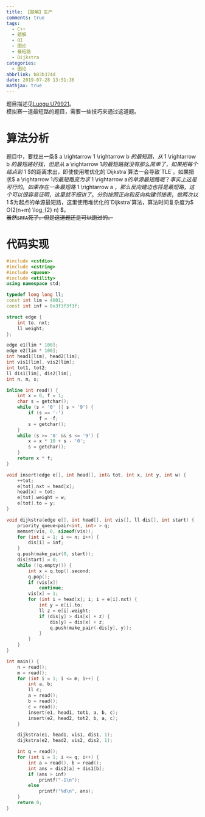 ```yaml
---
title: 【题解】生产
comments: true
tags:
  - C++
  - 题解
  - OI
  - 图论
  - 最短路
  - Dijkstra
categories:
  - 图论
abbrlink: b83b374d
date: 2019-07-28 13:51:36
mathjax: true
---
```

题目描述见[Luogu U79921](https://www.luogu.org/problem/U79921)。  
模拟赛一道最短路的题目，需要一些技巧来通过这道题。  
<!-- more -->
# 算法分析
题目中，要找出一条$ a \rightarrow 1 \rightarrow b $的最短路，从$ 1 \rightarrow b $的最短路好找，但是从$ a \rightarrow 1$的最短路就没有那么简单了，如果把每个结点到$ 1 $的距离求出，即使使用堆优化的`Dijkstra`算法一会导致`TLE`。如果把求$ a \rightarrow 1$的最短路变为求$ 1 \rightarrow a$的单源最短路呢？事实上这是可行的。如果存在一条最短路$ 1 \rightarrow a $，那么反向建边也将是最短路，这个可以很容易证明，这里就不细讲了。分别按照正向和反向构建邻接表，做两次以$ 1 $为起点的单源最短路，这里使用堆优化的`Dijkstra`算法，算法时间复杂度为$ O(2(n+m) \log_{2} n) $。  
~~虽然`SPFA`死了，但是这道题还是可以跑过的。~~

# 代码实现
```cpp
#include <cstdio>
#include <cstring>
#include <queue>
#include <utility>
using namespace std;

typedef long long ll;
const int lim = 4001;
const int inf = 0x3f3f3f3f;

struct edge {
    int to, nxt;
    ll weight;
};

edge e1[lim * 100];
edge e2[lim * 100];
int head1[lim], head2[lim];
int vis1[lim], vis2[lim];
int tot1, tot2;
ll dis1[lim], dis2[lim];
int n, m, s;

inline int read() {
    int x = 0, f = 1;
    char s = getchar();
    while (s < '0' || s > '9') {
        if (s == '-')
            f = -f;
        s = getchar();
    }
    while (s >= '0' && s <= '9') {
        x = x * 10 + s - '0';
        s = getchar();
    }
    return x * f;
}

void insert(edge e[], int head[], int& tot, int x, int y, int w) {
    ++tot;
    e[tot].nxt = head[x];
    head[x] = tot;
    e[tot].weight = w;
    e[tot].to = y;
}

void dijkstra(edge e[], int head[], int vis[], ll dis[], int start) {
    priority_queue<pair<int, int> > q;
    memset(vis, 0, sizeof(vis));
    for (int i = 1; i <= n; i++) {
        dis[i] = inf;
    }
    q.push(make_pair(0, start));
    dis[start] = 0;
    while (!q.empty()) {
        int x = q.top().second;
        q.pop();
        if (vis[x])
            continue;
        vis[x] = 1;
        for (int i = head[x]; i; i = e[i].nxt) {
            int y = e[i].to;
            ll z = e[i].weight;
            if (dis[y] > dis[x] + z) {
                dis[y] = dis[x] + z;
                q.push(make_pair(-dis[y], y));
            }
        }
    }
}

int main() {
    n = read();
    m = read();
    for (int i = 1; i <= m; i++) {
        int a, b;
        ll c;
        a = read();
        b = read();
        c = read();
        insert(e1, head1, tot1, a, b, c);
        insert(e2, head2, tot2, b, a, c);
    }

    dijkstra(e1, head1, vis1, dis1, 1);
    dijkstra(e2, head2, vis2, dis2, 1);

    int q = read();
    for (int i = 1; i <= q; i++) {
        int a = read(), b = read();
        int ans = dis2[a] + dis1[b];
        if (ans > inf)
            printf("-1\n");
        else
            printf("%d\n", ans);
    }
    return 0;
}
```
